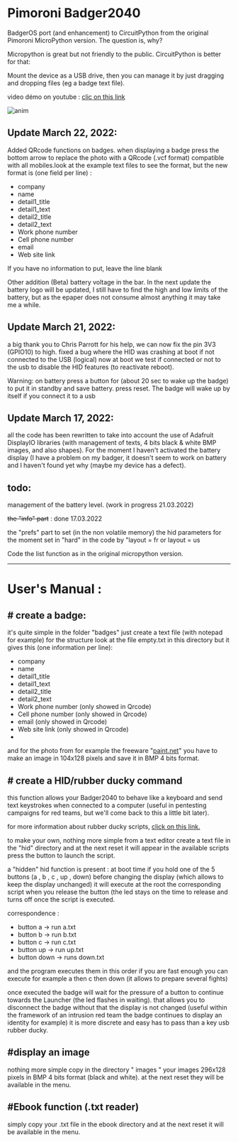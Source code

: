 <h1>Pimoroni Badger2040 </h1>

BadgerOS port (and enhancement) to CircuitPython from the original Pimoroni MicroPython version.<cr/>
<cr/>
The question is, why?<cr/>

Micropython is great but not friendly to the public. CircuitPython is better for that:<cr/>

Mount the device as a USB drive, then you can manage it by just dragging and dropping files (eg a badge text file).<cr/>

video démo on youtube : [clic on this link ](https://www.youtube.com/watch?v=mA5UjWe_tYo "clic on this link ")

![anim](pics/badgeranim.gif)

## Update March 22, 2022:
Added QRcode functions on badges. when displaying a badge press the bottom arrow to replace the photo with a QRcode (.vcf format) compatible with all mobiles.look at the example text files to see the format, but the new format is (one field per line) :

- company
- name
- detail1_title
- detail1_text
- detail2_title
- detail2_text
- Work phone number
- Cell phone number
- email
- Web site link

If you have no information to put, leave the line blank

Other addition (Beta) battery voltage in the bar. In the next update the battery logo will be updated, I still have to find the high and low limits of the battery, but as the epaper does not consume almost anything it may take me a while.

## Update March 21, 2022:
a big thank you to Chris Parrott for his help, we can now fix the pin 3V3 (GPIO10) to high. 
fixed a bug where the HID was crashing at boot if not connected to the USB (logical) now at boot we test if connected or not to the usb to disable the HID features (to reactivate reboot).

Warning: on battery press a button for (about 20 sec to wake up the badge) to put it in standby and save battery. press reset. The badge will wake up by itself if you connect it to a usb

## Update March 17, 2022:
all the code has been rewritten to take into account the use of Adafruit DisplayIO libraries (with management of texts, 4 bits black & white BMP images, and also shapes). For the moment I haven't activated the battery display (I have a problem on my badger, it doesn't seem to work on battery and I haven't found yet why (maybe my device has a defect).

## todo: 
management of the battery level. (work in progress 21.03.2022)

~~the "info" part~~ : done 17.03.2022<cr/>

the "prefs" part to set (in the non volatile memory) the hid parameters for the moment set in "hard" in the code by "layout = fr or layout = us <cr/>

Code the list function as in the original micropython version.<cr/>

------------



# User's Manual : 

## # create a badge:
it's quite simple in the folder "badges" just create a text file (with notepad for example) for the structure look at the file empty.txt in this directory but it gives this (one information per line):
- company
- name
- detail1_title
- detail1_text
- detail2_title
- detail2_text
- Work phone number (only showed in Qrcode)
- Cell phone number (only showed in Qrcode)
- email             (only showed in Qrcode)
- Web site link     (only showed in Qrcode)
- 
and for the photo from for example the freeware "[paint.net](https://www.getpaint.net/download.html "paint.net")" you have to make an image in 104x128 pixels and save it in BMP 4 bits format.
 
## # create a HID/rubber ducky command

this function allows your Badger2040 to behave like a keyboard and send text keystrokes when connected to a computer (useful in pentesting campaigns for red teams, but we'll come back to this a little bit later).

for more information about rubber ducky scripts, [click on this link.](https://docs.hak5.org/usb-rubber-ducky-1/the-ducky-script-language/ducky-script-quick-reference "click on this link.")

to make your own, nothing more simple from a text editor create a text file in the "hid" directory and at the next reset it will appear in the available scripts press the button to launch the script.

a "hidden" hid function is present : at boot time if you hold one of the 5 buttons (a , b , c , up , down) before changing the display (which allows to keep the display unchanged) it will execute at the root the corresponding script when you release the button (the led stays on the time to release and turns off once the script is executed.

correspondence : 

- button a -> run a.txt
- button b -> run b.txt
- button c -> run c.txt
- button up -> run up.txt
- button down -> runs down.txt

and the program executes them in this order if you are fast enough you can execute for example a then c then down (it allows to prepare several fights)

once executed the badge will wait for the pressure of a button to continue towards the Launcher (the led flashes in waiting). that allows you to disconnect the badge without that the display is not changed (useful within the framework of an intrusion red team the badge continues to display an identity for example) it is more discrete and easy has to pass than a key usb rubber ducky.

## #display an image 

nothing more simple copy in the directory " images " your images 296x128 pixels in BMP 4 bits format (black and white). at the next reset they will be available in the menu.

## #Ebook function (.txt reader)

simply copy your .txt file in the ebook directory and at the next reset it will be available in the menu.
